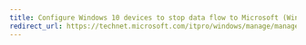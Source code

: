 ```yaml
---
title: Configure Windows 10 devices to stop data flow to Microsoft (Windows 10)
redirect_url: https://technet.microsoft.com/itpro/windows/manage/manage-connections-from-windows-operating-system-components-to-microsoft-services
---
```

